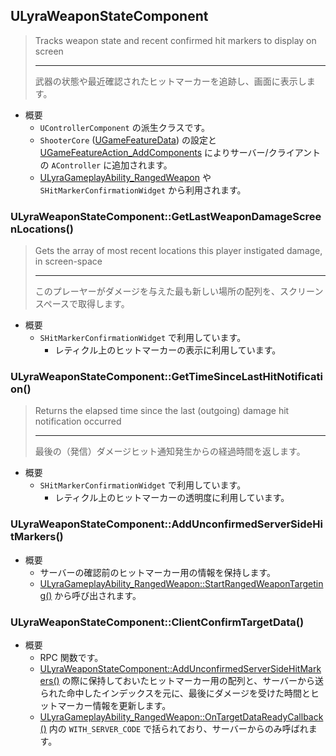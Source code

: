 ## ULyraWeaponStateComponent

> Tracks weapon state and recent confirmed hit markers to display on screen  
> 
> ----
> 武器の状態や最近確認されたヒットマーカーを追跡し、画面に表示します。  

* 概要
	* `UControllerComponent` の派生クラスです。
	* `ShooterCore` ([UGameFeatureData]) の設定と [UGameFeatureAction_AddComponents] によりサーバー/クライアントの `AController`  に追加されます。
	* [ULyraGameplayAbility_RangedWeapon] や `SHitMarkerConfirmationWidget` から利用されます。

### ULyraWeaponStateComponent::GetLastWeaponDamageScreenLocations()

> Gets the array of most recent locations this player instigated damage, in screen-space  
> 
> ----
> このプレーヤーがダメージを与えた最も新しい場所の配列を、スクリーンスペースで取得します。  

* 概要
	* `SHitMarkerConfirmationWidget` で利用しています。
		* レティクル上のヒットマーカーの表示に利用しています。

### ULyraWeaponStateComponent::GetTimeSinceLastHitNotification()

> Returns the elapsed time since the last (outgoing) damage hit notification occurred  
> 
> ----
> 最後の（発信）ダメージヒット通知発生からの経過時間を返します。

* 概要
	* `SHitMarkerConfirmationWidget` で利用しています。
		* レティクル上のヒットマーカーの透明度に利用しています。

### ULyraWeaponStateComponent::AddUnconfirmedServerSideHitMarkers()

* 概要
	* サーバーの確認前のヒットマーカー用の情報を保持します。
	* [ULyraGameplayAbility_RangedWeapon::StartRangedWeaponTargeting()] から呼び出されます。

### ULyraWeaponStateComponent::ClientConfirmTargetData()

* 概要
	* RPC 関数です。
	* [ULyraWeaponStateComponent::AddUnconfirmedServerSideHitMarkers()] の際に保持しておいたヒットマーカー用の配列と、サーバーから送られた命中したインデックスを元に、最後にダメージを受けた時間とヒットマーカー情報を更新します。
	* [ULyraGameplayAbility_RangedWeapon::OnTargetDataReadyCallback()] 内の `WITH_SERVER_CODE` で括られており、サーバーからのみ呼ばれます。



<!--- ページ内のリンク --->

<!--- 自前の画像へのリンク --->

<!--- generated --->
[ULyraWeaponStateComponent::AddUnconfirmedServerSideHitMarkers()]: #ulyraweaponstatecomponentaddunconfirmedserversidehitmarkers
[ULyraGameplayAbility_RangedWeapon]: ../../Lyra/GameplayAbility/ULyraGameplayAbility_RangedWeapon.md#ulyragameplayabilityrangedweapon
[ULyraGameplayAbility_RangedWeapon::OnTargetDataReadyCallback()]: ../../Lyra/GameplayAbility/ULyraGameplayAbility_RangedWeapon.md#ulyragameplayabilityrangedweaponontargetdatareadycallback
[ULyraGameplayAbility_RangedWeapon::StartRangedWeaponTargeting()]: ../../Lyra/GameplayAbility/ULyraGameplayAbility_RangedWeapon.md#ulyragameplayabilityrangedweaponstartrangedweapontargeting
[UGameFeatureAction_AddComponents]: ../../UE/GameFeature/UGameFeatureAction_AddComponents.md#ugamefeatureactionaddcomponents
[UGameFeatureData]: ../../UE/GameFeature/UGameFeatureData.md#ugamefeaturedata

